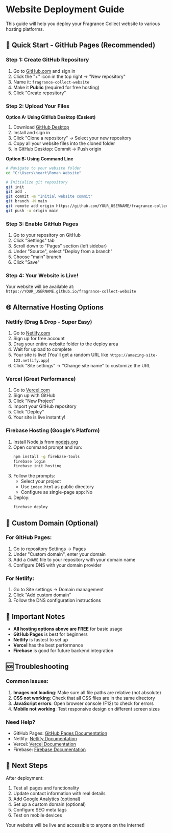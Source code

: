 # Website Deployment Guide

This guide will help you deploy your Fragrance Collect website to various hosting platforms.

## 🚀 Quick Start - GitHub Pages (Recommended)

### Step 1: Create GitHub Repository

1. Go to [GitHub.com](https://github.com) and sign in
2. Click the "+" icon in the top right → "New repository"
3. Name it: `fragrance-collect-website`
4. Make it **Public** (required for free hosting)
5. Click "Create repository"

### Step 2: Upload Your Files

**Option A: Using GitHub Desktop (Easiest)**
1. Download [GitHub Desktop](https://desktop.github.com/)
2. Install and sign in
3. Click "Clone a repository" → Select your new repository
4. Copy all your website files into the cloned folder
5. In GitHub Desktop: Commit → Push origin

**Option B: Using Command Line**
```bash
# Navigate to your website folder
cd "C:\Users\heart\Roman Website"

# Initialize git repository
git init
git add .
git commit -m "Initial website commit"
git branch -M main
git remote add origin https://github.com/YOUR_USERNAME/fragrance-collect-website.git
git push -u origin main
```

### Step 3: Enable GitHub Pages

1. Go to your repository on GitHub
2. Click "Settings" tab
3. Scroll down to "Pages" section (left sidebar)
4. Under "Source", select "Deploy from a branch"
5. Choose "main" branch
6. Click "Save"

### Step 4: Your Website is Live!

Your website will be available at:
`https://YOUR_USERNAME.github.io/fragrance-collect-website`

## 🌐 Alternative Hosting Options

### Netlify (Drag & Drop - Super Easy)

1. Go to [Netlify.com](https://netlify.com)
2. Sign up for free account
3. Drag your entire website folder to the deploy area
4. Wait for upload to complete
5. Your site is live! (You'll get a random URL like `https://amazing-site-123.netlify.app`)
6. Click "Site settings" → "Change site name" to customize the URL

### Vercel (Great Performance)

1. Go to [Vercel.com](https://vercel.com)
2. Sign up with GitHub
3. Click "New Project"
4. Import your GitHub repository
5. Click "Deploy"
6. Your site is live instantly!

### Firebase Hosting (Google's Platform)

1. Install Node.js from [nodejs.org](https://nodejs.org)
2. Open command prompt and run:
   ```bash
   npm install -g firebase-tools
   firebase login
   firebase init hosting
   ```
3. Follow the prompts:
   - Select your project
   - Use `index.html` as public directory
   - Configure as single-page app: No
4. Deploy:
   ```bash
   firebase deploy
   ```

## 🔧 Custom Domain (Optional)

### For GitHub Pages:
1. Go to repository Settings → Pages
2. Under "Custom domain", enter your domain
3. Add a `CNAME` file to your repository with your domain name
4. Configure DNS with your domain provider

### For Netlify:
1. Go to Site settings → Domain management
2. Click "Add custom domain"
3. Follow the DNS configuration instructions

## 📝 Important Notes

- **All hosting options above are FREE** for basic usage
- **GitHub Pages** is best for beginners
- **Netlify** is fastest to set up
- **Vercel** has the best performance
- **Firebase** is good for future backend integration

## 🆘 Troubleshooting

### Common Issues:

1. **Images not loading**: Make sure all file paths are relative (not absolute)
2. **CSS not working**: Check that all CSS files are in the same directory
3. **JavaScript errors**: Open browser console (F12) to check for errors
4. **Mobile not working**: Test responsive design on different screen sizes

### Need Help?

- GitHub Pages: [GitHub Pages Documentation](https://pages.github.com/)
- Netlify: [Netlify Documentation](https://docs.netlify.com/)
- Vercel: [Vercel Documentation](https://vercel.com/docs)
- Firebase: [Firebase Documentation](https://firebase.google.com/docs/hosting)

## 🎯 Next Steps

After deployment:
1. Test all pages and functionality
2. Update contact information with real details
3. Add Google Analytics (optional)
4. Set up a custom domain (optional)
5. Configure SEO meta tags
6. Test on mobile devices

Your website will be live and accessible to anyone on the internet! 